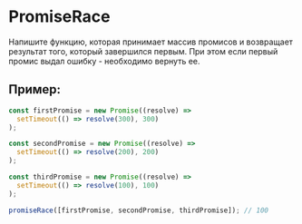 # PromiseRace

Напишите функцию, которая принимает массив промисов и возвращает результат того, который завершился первым. При этом если первый промис выдал ошибку - необходимо вернуть ее.

## Пример:

```javascript
const firstPromise = new Promise((resolve) =>
  setTimeout(() => resolve(300), 300)
);

const secondPromise = new Promise((resolve) =>
  setTimeout(() => resolve(200), 200)
);

const thirdPromise = new Promise((resolve) =>
  setTimeout(() => resolve(100), 100)
);

promiseRace([firstPromise, secondPromise, thirdPromise]); // 100
```
